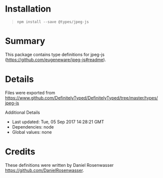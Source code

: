 # Installation
> `npm install --save @types/jpeg-js`

# Summary
This package contains type definitions for jpeg-js (https://github.com/eugeneware/jpeg-js#readme).

# Details
Files were exported from https://www.github.com/DefinitelyTyped/DefinitelyTyped/tree/master/types/jpeg-js

Additional Details
 * Last updated: Tue, 05 Sep 2017 14:28:21 GMT
 * Dependencies: node
 * Global values: none

# Credits
These definitions were written by Daniel Rosenwasser <https://github.com/DanielRosenwasser>.
